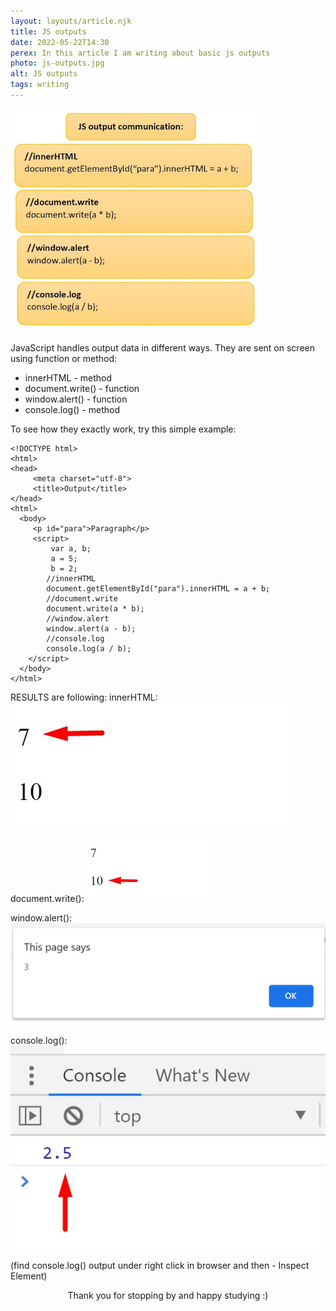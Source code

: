```yaml
---
layout: layouts/article.njk
title: JS outputs
date: 2022-05-22T14:30
perex: In this article I am writing about basic js outputs
photo: js-outputs.jpg
alt: JS outputs
tags: writing
---
```


![JS outputs](/images/blog/js-outputs.jpg)

JavaScript handles output data in different ways. They are sent on screen using function or method:

- innerHTML - method
- document.write() - function
- window.alert() - function
- console.log() - method

To see how they exactly work, try this simple example:

```
<!DOCTYPE html>
<html>
<head>
     <meta charset="utf-8">
     <title>Output</title>
</head>
<html>
  <body>
     <p id="para">Paragraph</p>
     <script>
         var a, b;
         a = 5;
         b = 2;
        //innerHTML
        document.getElementById("para").innerHTML = a + b;
        //document.write
        document.write(a * b);
        //window.alert
        window.alert(a - b);
        //console.log
        console.log(a / b);
    </script>
  </body>
</html>
```

RESULTS are following:
innerHTML:
![Image1](/images/blog/code-2.jpg)

document.write():
![Image2](/images/blog/code-3.jpg)

window.alert():
![Image3](/images/blog/code-4.jpg)

console.log():
![Image4](/images/blog/code-5.jpg)

(find console.log() output under right click in browser and then - Inspect Element)

<div style="text-align: center;">
Thank you for stopping by and happy studying :)
</div>
